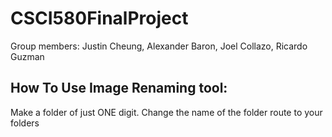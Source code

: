 # CSCI580FinalProject

Group members: Justin Cheung, Alexander Baron, Joel Collazo, Ricardo Guzman
## How To Use Image Renaming tool:
Make a folder of just ONE digit. Change the name of the folder route to your folders
